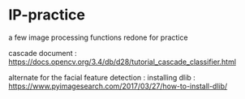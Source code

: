 # IP-practice
a few image processing functions redone for practice

cascade document : https://docs.opencv.org/3.4/db/d28/tutorial_cascade_classifier.html

alternate for the facial feature detection :
    installing dlib : https://www.pyimagesearch.com/2017/03/27/how-to-install-dlib/
